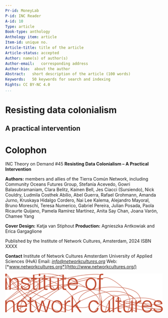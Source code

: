 ```yaml
---
Pr-id: MoneyLab
P-id: INC Reader
A-id: 10
Type: article
Book-type: anthology
Anthology item: article
Item-id: unique no.
Article-title: title of the article
Article-status: accepted
Author: name(s) of author(s)
Author-email:   corresponding address
Author-bio:  about the author
Abstract:   short description of the article (100 words)
Keywords:   50 keywords for search and indexing
Rights: CC BY-NC 4.0
...
```




# Resisting data colonialism 
## A practical intervention


<div style="page-break-after: always"></div>

# Colophon

INC Theory on Demand #45
**Resisting Data Colonialism – A Practical Intervention**

**Authors:** members and allies of the Tierra Común Network, including
Community Oceans Futures Group, Stefanía Acevedo, Gowri Balasubramaniam,
Clara Belitz, Kainen Bell, Jes Ciacci (Sursiendo), Nick Couldry, Ludmila
Costhek Abílio, Abel Guerra, Rafael Grohmann, Amanda Jurno, Kruskaya
Hidalgo Cordero, Nai Lee Kalema, Alejandro Mayoral, Bruno Moreschi,
Teresa Numerico, Gabriel Pereira, Julian Posada, Paola Ricaurte Quijano,
Pamela Ramírez Martínez, Anita Say Chan, Joana Varón, Chamee Yang

**Cover Design:** Katja van Stiphout
**Production:** Agnieszka Antkowiak and Erica Gargaglione

Published by the Institute of Network Cultures, Amsterdam, 2024
ISBN XXXX

**Contact** Institute of Network Cultures
Amsterdam University of Applied Sciences (HvA)
Email: [*info@networkcultures.org*](mailto:info@networkcultures.org)
Web: [*www.networkcultures.org*](http://www.networkcultures.org/)

![](imgs/INC-logoCMYK.png)